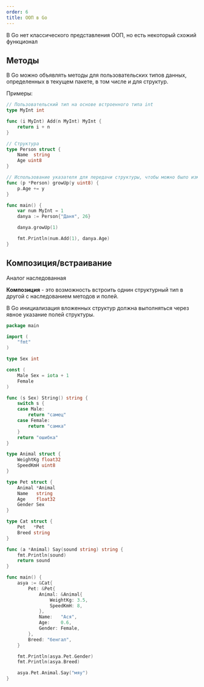 ```yaml
---
order: 6
title: ООП в Go
---
```


В Go нет классического представления ООП, но есть некоторый схожий функционал

## Методы

В Go можно объявлять методы для пользовательских типов данных, определенных в текущем пакете, в том числе и для структур.

Примеры:

```Go
// Пользовательский тип на основе встроенного типа int
type MyInt int

func (i MyInt) Add(n MyInt) MyInt {
	return i + n
}

// Структура
type Person struct {
	Name  string
	Age uint8
}

// Использование указателя для передачи структуры, чтобы можно было изменить значение поля
func (p *Person) growUp(y uint8) {
	p.Age += y
}

func main() {
	var num MyInt = 1
	danya := Person{"Даня", 26}

	danya.growUp(1)

	fmt.Println(num.Add(1), danya.Age)	
}
```

## Композиция/встраивание

Аналог наследованная

**Композиция** - это возможность встроить однин структурный тип в другой с наследованием методов и полей.

В Go инициализация вложенных структур должна выполняться через явное указание полей структуры.

```Go
package main

import (
	"fmt"
)

type Sex int

const (
	Male Sex = iota + 1
	Female
)

func (s Sex) String() string {
	switch s {
	case Male:
		return "самец"
	case Female:
		return "самка"
	}
	return "ошибка"
}

type Animal struct {
	WeightKg float32
	SpeedKmH uint8
}

type Pet struct {
	Animal *Animal
	Name   string
	Age    float32
	Gender Sex
}

type Cat struct {
	Pet   *Pet
	Breed string
}

func (a *Animal) Say(sound string) string {
	fmt.Println(sound)
	return sound
}

func main() {
	asya := &Cat{
		Pet: &Pet{
			Animal: &Animal{
				WeightKg: 3.5,
				SpeedKmH: 8,
			},
			Name:   "Ася",
			Age:    0.6,
			Gender: Female,
		},
		Breed: "бенгал",
	}

	fmt.Println(asya.Pet.Gender)
	fmt.Println(asya.Breed)

	asya.Pet.Animal.Say("мяу")
}
```